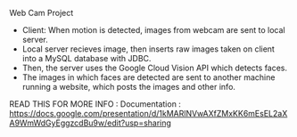 Web Cam Project

- Client: When motion is detected, images from webcam are sent to local server.
- Local server recieves image, then inserts raw images taken on client into a MySQL database with JDBC.
- Then, the server uses the Google Cloud Vision API which detects faces. 
- The images in which faces are detected are sent to another machine running a website, which posts the images and other info.

READ THIS FOR MORE INFO : 
Documentation : https://docs.google.com/presentation/d/1kMARlNVwAXfZMxKK6mEsEL2aXA9WmWdGyEggzcdBu9w/edit?usp=sharing


